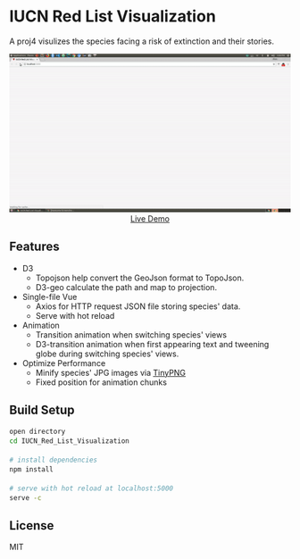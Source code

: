 # IUCN Red List Visualization

A proj4 visulizes the species facing a risk of extinction and their stories.

<p align="center">
  <a href="https://52-hz-whale.github.io/IUCN_Red_List_Visualization/" target="_blank">
    <img src="ezgif-3-5d39ae4c8f.gif" width="700px">
    <br>
    Live Demo
  </a>
</p>

## Features

- D3
  - Topojson help convert the GeoJson format to TopoJson.
  - D3-geo calculate the path and map to projection.
- Single-file Vue
  - Axios for HTTP request JSON file storing species' data.
  - Serve with hot reload
- Animation
  - Transition animation when switching species' views
  - D3-transition animation when first appearing text and tweening globe during switching species' views.
- Optimize Performance
  - Minify species' JPG images via [TinyPNG](tinypng.com)
  - Fixed position for animation chunks

## Build Setup

```bash
open directory
cd IUCN_Red_List_Visualization

# install dependencies
npm install

# serve with hot reload at localhost:5000
serve -c
```

## License

MIT